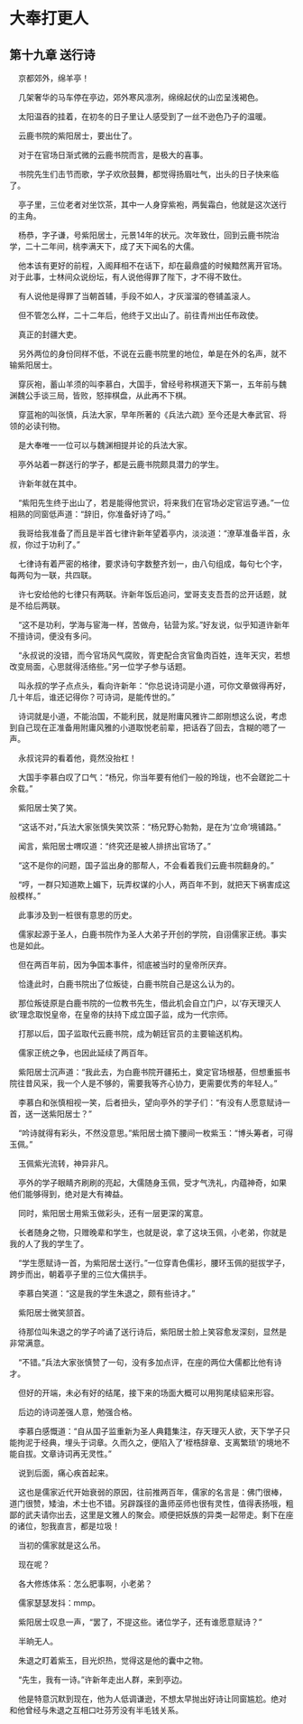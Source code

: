 # 大奉打更人 
 ## 第十九章 送行诗
     京都郊外，绵羊亭！

    几架奢华的马车停在亭边，郊外寒风凛冽，绵绵起伏的山峦呈浅褐色。

    太阳温吞的挂着，在初冬的日子里让人感受到了一丝不逊色乃子的温暖。

    云鹿书院的紫阳居士，要出仕了。

    对于在官场日渐式微的云鹿书院而言，是极大的喜事。

    书院先生们击节而歌，学子欢欣鼓舞，都觉得扬眉吐气，出头的日子快来临了。

    亭子里，三位老者对坐饮茶，其中一人身穿紫袍，两鬓霜白，他就是这次送行的主角。

    杨恭，字子谦，号紫阳居士，元景14年的状元。次年致仕，回到云鹿书院治学，二十二年间，桃李满天下，成了天下闻名的大儒。

    他本该有更好的前程，入阁拜相不在话下，却在最鼎盛的时候黯然离开官场。对于此事，士林间众说纷坛，有人说他得罪了陛下，才不得不致仕。

    有人说他是得罪了当朝首辅，手段不如人，才灰溜溜的卷铺盖滚人。

    但不管怎么样，二十二年后，他终于又出山了。前往青州出任布政使。

    真正的封疆大吏。

    另外两位的身份同样不低，不说在云鹿书院里的地位，单是在外的名声，就不输紫阳居士。

    穿灰袍，蓄山羊须的叫李慕白，大国手，曾经号称棋道天下第一，五年前与魏渊魏公手谈三局，皆败，怒摔棋盘，从此再不下棋。

    穿蓝袍的叫张慎，兵法大家，早年所著的《兵法六疏》至今还是大奉武官、将领的必读刊物。

    是大奉唯一一位可以与魏渊相提并论的兵法大家。

    亭外站着一群送行的学子，都是云鹿书院颇具潜力的学生。

    许新年就在其中。

    “紫阳先生终于出山了，若是能得他赏识，将来我们在官场必定官运亨通。”一位相熟的同窗低声道：“辞旧，你准备好诗了吗。”

    我哥给我准备了而且是半首七律许新年望着亭内，淡淡道：“潦草准备半首，永叔，你过于功利了。”

    七律诗有着严密的格律，要求诗句字数整齐划一，由八句组成，每句七个字，每两句为一联，共四联。

    许七安给他的七律只有两联。许新年饭后追问，堂哥支支吾吾的岔开话题，就是不给后两联。

    “这不是功利，学海与宦海一样，苦做舟，钻营为浆。”好友说，似乎知道许新年不擅诗词，便没有多问。

    “永叔说的没错，而今官场风气腐败，胥吏配合贪官鱼肉百姓，连年天灾，若想改变局面，心思就得活络些。”另一位学子参与话题。

    叫永叔的学子点点头，看向许新年：“你总说诗词是小道，可你文章做得再好，几十年后，谁还记得你？可诗词，是能传世的。”

    诗词就是小道，不能治国，不能利民，就是附庸风雅许二郎刚想这么说，考虑到自己现在正准备用附庸风雅的小道取悦老前辈，把话吞了回去，含糊的嗯了一声。

    永叔诧异的看着他，竟然没抬杠！

    大国手李慕白叹了口气：“杨兄，你当年要有他们一般的玲珑，也不会蹉跎二十余载。”

    紫阳居士笑了笑。

    “这话不对，”兵法大家张慎失笑饮茶：“杨兄野心勃勃，是在为‘立命’境铺路。”

    闻言，紫阳居士喟叹道：“终究还是被人排挤出官场了。”

    “这不是你的问题，国子监出身的那帮人，不会看着我们云鹿书院翻身的。”

    “哼，一群只知道欺上媚下，玩弄权谋的小人，两百年不到，就把天下祸害成这般模样。”

    此事涉及到一桩很有意思的历史。

    儒家起源于圣人，白鹿书院作为圣人大弟子开创的学院，自诩儒家正统。事实也是如此。

    但在两百年前，因为争国本事件，彻底被当时的皇帝所厌弃。

    恰逢此时，白鹿书院出了位叛徒，白鹿书院自己是这么认为的。

    那位叛徒原是白鹿书院的一位教书先生，借此机会自立门户，以‘存天理灭人欲’理念取悦皇帝，在皇帝的扶持下成立国子监，成为一代宗师。

    打那以后，国子监取代云鹿书院，成为朝廷官员的主要输送机构。

    儒家正统之争，也因此延续了两百年。

    紫阳居士沉声道：“我此去，为白鹿书院开疆拓土，奠定官场根基，但想重振书院往昔风采，我一个人是不够的，需要我等齐心协力，更需要优秀的年轻人。”

    李慕白和张慎相视一笑，后者扭头，望向亭外的学子们：“有没有人愿意赋诗一首，送一送紫阳居士？”

    “吟诗就得有彩头，不然没意思。”紫阳居士摘下腰间一枚紫玉：“博头筹者，可得玉佩。”

    玉佩紫光流转，神异非凡。

    亭外的学子眼睛齐刷刷的亮起，大儒随身玉佩，受才气洗礼，内蕴神奇，如果他们能够得到，绝对是大有裨益。

    同时，紫阳居士用紫玉做彩头，还有一层更深的寓意。

    长者随身之物，只赠晚辈和学生，也就是说，拿了这块玉佩，小老弟，你就是我的人了我的学生了。

    “学生愿赋诗一首，为紫阳居士送行。”一位穿青色儒衫，腰环玉佩的挺拔学子，跨步而出，朝着亭子里的三位大儒拱手。

    李慕白笑道：“这是我的学生朱退之，颇有些诗才。”

    紫阳居士微笑颔首。

    待那位叫朱退之的学子吟诵了送行诗后，紫阳居士脸上笑容愈发深刻，显然是非常满意。

    “不错。”兵法大家张慎赞了一句，没有多加点评，在座的两位大儒都比他有诗才。

    但好的开端，未必有好的结尾，接下来的场面大概可以用狗尾续貂来形容。

    后边的诗词差强人意，勉强合格。

    李慕白感慨道：“自从国子监重新为圣人典籍集注，存天理灭人欲，天下学子只能拘泥于经典，埋头于词章。久而久之，便陷入了‘桎梏辞章、支离繁琐’的境地不能自拔。文章诗词再无灵性。”

    说到后面，痛心疾首起来。

    这也是儒家近代开始衰弱的原因，往前推两百年，儒家的名言是：佛门很棒，道门很赞，矮油，术士也不错。另辟蹊径的蛊师巫师也很有灵性，值得表扬哦，粗鄙的武夫请你出去，这里是文雅人的聚会。顺便把妖族的异类一起带走。剩下在座的诸位，恕我直言，都是垃圾！

    当初的儒家就是这么吊。

    现在呢？

    各大修炼体系：怎么肥事啊，小老弟？

    儒家瑟瑟发抖：mmp。

    紫阳居士叹息一声，“罢了，不提这些。诸位学子，还有谁愿意赋诗？”

    半晌无人。

    朱退之盯着紫玉，目光炽热，觉得这是他的囊中之物。

    “先生，我有一诗。”许新年走出人群，来到亭边。

    他是特意沉默到现在，他为人低调谦逊，不想太早抛出好诗让同窗尴尬。绝对和他曾经与朱退之互相口吐芬芳没有半毛钱关系。
